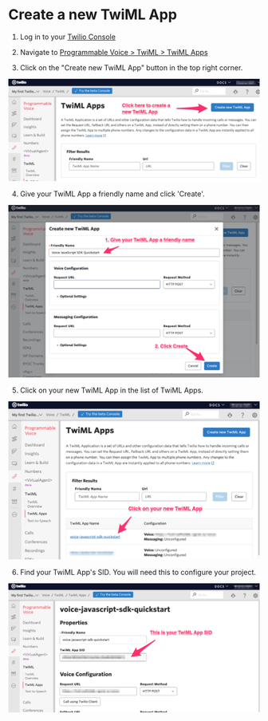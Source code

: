 # Create a new TwiML App

1. Log in to your [Twilio Console](https://www.twilio.com/console)

2. Navigate to [Programmable Voice > TwiML > TwiML Apps](https://www.twilio.com/console/voice/twiml/apps) 

3. Click on the "Create new TwiML App" button in the top right corner. 


![screenshot of "TwiML Apps" page](./TwiML_Apps_Console.png)


4. Give your TwiML App a friendly name and click 'Create'.


![screenshot of "Create a New TwiML App" page](./Create_new_TwiML_App.png)


5. Click on your new TwiML App in the list of TwiML Apps.


![screenshot of TwiML App list](./Select_TwiML_App_from_list.png)


6. Find your TwiML App's SID. You will need this to configure your project.


![screenshot of TwiML App information](./Find_your_TwiML_App_SID.png)
